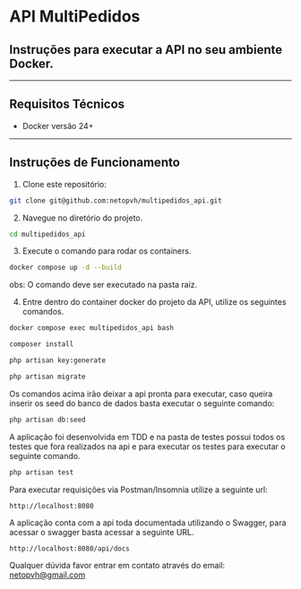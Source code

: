 # API MultiPedidos

## Instruções para executar a API no seu ambiente Docker.

---

## Requisitos Técnicos
- Docker versão 24+

---

## Instruções de Funcionamento

1. Clone este repositório:

```bash
git clone git@github.com:netopvh/multipedidos_api.git
```

2. Navegue no diretório do projeto.

```bash
cd multipedidos_api
```

3. Execute o comando para rodar os containers.

```bash
docker compose up -d --build
```

obs: O comando deve ser executado na pasta raiz.

4. Entre dentro do container docker do projeto da API, utilize os seguintes comandos.

```bash
docker compose exec multipedidos_api bash
```

```bash
composer install
```

```bash
php artisan key:generate
```

```bash
php artisan migrate
```

Os comandos acima irão deixar a api pronta para executar, caso queira inserir os seed do banco de dados basta executar o seguinte comando:

```bash
php artisan db:seed
```

A aplicação foi desenvolvida em TDD e na pasta de testes possui todos os testes que fora realizados na api e para executar os testes para executar o seguinte comando.

```bash
php artisan test
```

Para executar requisições via Postman/Insomnia utilize a seguinte url:

```
http://localhost:8080
```

A aplicação conta com a api toda documentada utilizando o Swagger, para acessar o swagger basta acessar a seguinte URL.

```
http://localhost:8080/api/docs
```

Qualquer dúvida favor entrar em contato através do email: netopvh@gmail.com